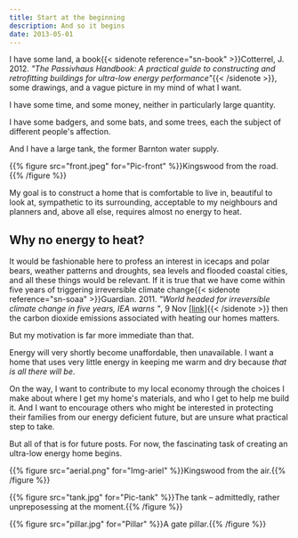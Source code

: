 ```yaml
---
title: Start at the beginning
description: And so it begins
date: 2013-05-01
---
```


<span class="newthought">I have some land</span>, a book{{< sidenote reference="sn-book" >}}Cotterrel, J. 2012. <i>"The Passivhaus Handbook: A practical guide to constructing and retrofitting buildings for ultra-low energy performance"</i>{{< /sidenote >}}, some drawings, and a vague picture in my mind of what I want.

I have some time, and some money, neither in particularly large quantity.

I have some badgers, and some bats, and some trees, each the subject of different people's affection.

And I have a large tank, the former Barnton water supply. 

{{% figure src="front.jpeg" for="Pic-front" %}}Kingswood from the road.{{% /figure %}}

My goal is to construct a home that is comfortable to live in, beautiful to look at, sympathetic to its surrounding, acceptable to my neighbours and planners and, above all else, requires almost no energy to heat.

## Why no energy to heat?

It would be fashionable here to profess an interest in icecaps and polar bears, weather patterns and droughts, sea levels and flooded coastal cities, and all these things would be relevant. If it is true that we have come within five years of triggering irreversible climate change{{< sidenote reference="sn-soaa" >}}Guardian. 2011. <i>"World headed for irreversible climate change in five years, IEA warns "</i>, 9 Nov <a href="http://www.guardian.co.uk/environment/2011/nov/09/fossil-fuel-infrastructure-climate-change">[link]</a>{{< /sidenote >}} then the carbon dioxide emissions associated with heating our homes matters.

But my motivation is far more immediate than that.

Energy will very shortly become unaffordable, then unavailable. I want a home that uses very little energy in keeping me warm and dry because *that is all there will be*.

On the way, I want to contribute to my local economy through the choices I make about where I get my home's materials, and who I get to help me build it. And I want to encourage others who might be interested in protecting their families from our energy deficient future, but are unsure what practical step to take.

But all of that is for future posts. For now, the fascinating task of creating an ultra-low energy home begins.



{{% figure src="aerial.png" for="Img-ariel" %}}Kingswood from the air.{{% /figure %}}


{{% figure src="tank.jpg" for="Pic-tank" %}}The tank  –  admittedly, rather unpreposessing at the moment.{{% /figure %}}

{{% figure src="pillar.jpg" for="Pillar" %}}A gate pillar.{{% /figure %}}



[1]: https://www.google.co.uk/maps/@55.9610153,-3.2808314,18z
[2]: http://www.amazon.co.uk/The-Passivhaus-Handbook-constructing-retrofitting/dp/0857840193/ref=sr_1_1?ie=UTF8&qid=1367395350&sr=8-1&keywords=passivhaus+handbook

[4]: http://www.guardian.co.uk/environment/2011/nov/09/fossil-fuel-infrastructure-climate-change
